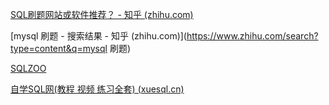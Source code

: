 [SQL刷题网站或软件推荐？ - 知乎 (zhihu.com)](https://www.zhihu.com/question/493056141/answer/2354031948)

[mysql 刷题 - 搜索结果 - 知乎 (zhihu.com)](https://www.zhihu.com/search?type=content&q=mysql 刷题)

[SQLZOO](https://sqlzoo.net/wiki/SQL_Tutorial)

[自学SQL网(教程 视频 练习全套) (xuesql.cn)](http://www.xuesql.cn/)